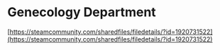 # Genecology Department

[https://steamcommunity.com/sharedfiles/filedetails/?id=1920731522](https://steamcommunity.com/sharedfiles/filedetails/?id=1920731522)